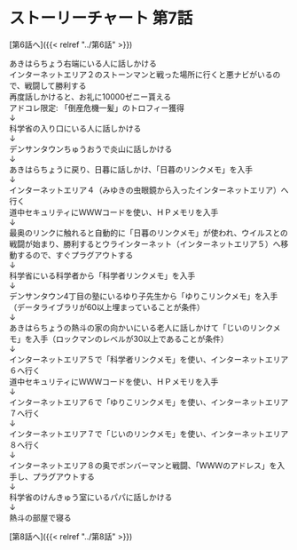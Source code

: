 # ストーリーチャート 第7話
[第6話へ]({{< relref "../第6話" >}})

あきはらちょう右端にいる人に話しかける<br />
インターネットエリア２のストーンマンと戦った場所に行くと悪ナビがいるので、戦闘して勝利する<br />
再度話しかけると、お礼に10000ゼニー貰える<br />
アドコレ限定: 「倒産危機一髪」のトロフィー獲得<br />
↓<br />
科学省の入り口にいる人に話しかける<br />
↓<br />
デンサンタウンちゅうおうで炎山に話しかける<br />
↓<br />
あきはらちょうに戻り、日暮に話しかけ、「日暮のリンクメモ」を入手<br />
↓<br />
インターネットエリア４（みゆきの虫眼鏡から入ったインターネットエリア）へ行く<br />
道中セキュリティにＷＷＷコードを使い、ＨＰメモリを入手<br />
↓<br />
最奥のリンクに触れると自動的に「日暮のリンクメモ」が使われ、ウイルスとの戦闘が始まり、勝利するとウラインターネット（インターネットエリア５）へ移動するので、すぐプラグアウトする<br />
↓<br />
科学省にいる科学者から「科学者リンクメモ」を入手<br />
↓<br />
デンサンタウン4丁目の塾にいるゆり子先生から「ゆりこリンクメモ」を入手（データライブラリが60以上埋まっていることが条件）<br />
↓<br />
あきはらちょうの熱斗の家の向かいにいる老人に話しかけて「じいのリンクメモ」を入手（ロックマンのレベルが30以上であることが条件）<br />
↓<br />
インターネットエリア５で「科学者リンクメモ」を使い、インターネットエリア６へ行く<br />
道中セキュリティにＷＷＷコードを使い、ＨＰメモリを入手<br />
↓<br />
インターネットエリア６で「ゆりこリンクメモ」を使い、インターネットエリア７へ行く<br />
↓<br />
インターネットエリア７で「じいのリンクメモ」を使い、インターネットエリア８へ行く<br />
↓<br />
インターネットエリア８の奥でボンバーマンと戦闘、「ＷＷＷのアドレス」を入手し、プラグアウトする<br />
↓<br />
科学省のけんきゅう室にいるパパに話しかける<br />
↓<br />
熱斗の部屋で寝る

[第8話へ]({{< relref "../第8話" >}})